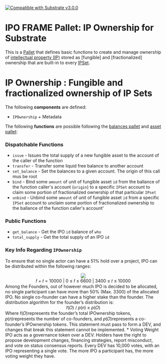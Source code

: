 [![Compatible with Substrate v3.0.0](https://img.shields.io/badge/Substrate-v3.0.0-E6007A)](https://github.com/paritytech/substrate/releases/tag/v3.0.0)

# IPO FRAME Pallet: IP Ownership for Substrate

This is a [Pallet](https://substrate.dev/docs/en/knowledgebase/runtime/pallets) that defines basic functions to create and manage ownership of [intellectual property (IP)](https://en.wikipedia.org/wiki/Intellectual_property) stored as [fungible] and [fractionalized] ownership that are built-in to every [IPSet](../pallet_ips/pallet_ips.md). 

# IP Ownership : Fungible and fractionalized ownership of IP Sets

The following **components** are defined:
* `IPOwnership` + Metadata

The following **functions** are possible following the [balances pallet](https://github.com/paritytech/substrate/tree/master/frame/balances) and [asset pallet](https://github.com/paritytech/substrate/tree/master/frame/assets):

### Dispatchable Functions
* `issue` - Issues the total supply of a new fungible asset to the account of the caller of the function
* `transfer` - Transfer some liquid free balance to another account
* `set_balance` - Set the balances to a given account. The origin of this call mus be root
* `bind` - Bind some `amount` of unit of fungible asset `id` from the ballance of the function caller's account (`origin`) to a specific `IPSet` account to claim some portion of fractionalized ownership of that particular `IPset`
* `unbind` - Unbind some `amount` of unit of fungible asset `id` from a specific `IPSet` account to unclaim some portion of fractionalized ownership to the ballance of the function caller's account'

### Public Functions
* `get_balance` - Get the IPO `id` balance of `who`
* `total_supply` - Get the total supply of an IPO `id`

### Key Info Regarding `IPOwnership`
To ensure that no single actor can have a 51% hold over a project, IPO can be distributed within the following ranges:
<div align=center>
  <img src="https://i.ibb.co/7NKWDM6/Screen-Shot-2021-08-28-at-5-41-35-PM.png">
</div>
<div align=center>
  𝑓 + 𝑡 = 10000 | 0 ≤ 𝑓 ≤ 6600 | 3400 ≤ 𝑡 ≤ 10000
</div>
Among the Founders, out of however much IPO is decided to be allocated, no single
participant can have more than 50% (Max. 3300) of the allocated IPO. No single
co-founder can have a higher stake than the founder. The distribution algorithm for the
founder’s distribution is:<br>
<div align=center>
  𝑓(𝑂) / 𝑝(𝑛) ≥ 𝑝(𝑂)<br>
</div>
Where 𝑓(𝑂)represents the founder’s total IPOwnership tokens, 𝑝(𝑛)represents the number of
co-founders, and 𝑝(𝑂)represents a co-founder’s IPOwnership tokens. This statement must
pass to form a DEV, and changes that break this statement cannot be implemented.
* Voting Weight
IPO acts as a governance token over a DEV. Holders have the right to propose
development changes, financing strategies, report misconduct, and vote on status consensus reports. Every DEV has 10,000 votes, with an IPO representing a single vote.
The more IPO a participant has, the more voting weight they have.
